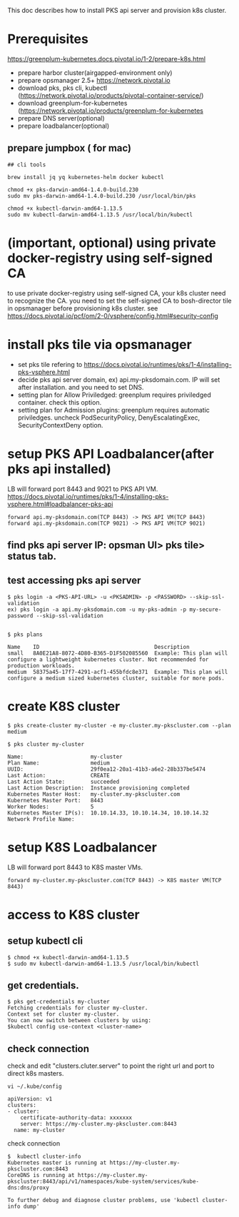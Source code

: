 
This doc describes how to install PKS api server and provision k8s cluster.

# Prerequisites
https://greenplum-kubernetes.docs.pivotal.io/1-2/prepare-k8s.html
- prepare harbor cluster(airgapped-environment only)
- prepare opsmanager 2.5+ https://network.pivotal.io
- download pks, pks cli, kubectl (https://network.pivotal.io/products/pivotal-container-service/)
- download greenplum-for-kubernetes (https://network.pivotal.io/products/greenplum-for-kubernetes
- prepare DNS server(optional)
- prepare loadbalancer(optional)

## prepare jumpbox ( for mac)

```
## cli tools

brew install jq yq kubernetes-helm docker kubectl

chmod +x pks-darwin-amd64-1.4.0-build.230
sudo mv pks-darwin-amd64-1.4.0-build.230 /usr/local/bin/pks

chmod +x kubectl-darwin-amd64-1.13.5
sudo mv kubectl-darwin-amd64-1.13.5 /usr/local/bin/kubectl
```

# (important, optional) using private docker-registry using self-signed CA
to use private docker-registry using self-signed CA, your k8s cluster need to recognize the CA.
you need to set the self-signed CA to bosh-director tile in opsmanager before provisioning k8s cluster. see https://docs.pivotal.io/pcf/om/2-0/vsphere/config.html#security-config


# install pks tile via opsmanager
- set pks tile refering to https://docs.pivotal.io/runtimes/pks/1-4/installing-pks-vsphere.html
- decide pks api server domain, ex) api.my-pksdomain.com. IP will set after installation. and you need to set DNS. 
- setting plan for Allow Priviledged:  greenplum requires priviledged container. check this option.
- setting plan for Admission plugins:  greenplum requires automatic priviledges. uncheck PodSecurityPolicy, DenyEscalatingExec, SecurityContextDeny option.

# setup PKS API Loadbalancer(after pks api installed)
LB will forward port 8443 and 9021 to PKS API VM. https://docs.pivotal.io/runtimes/pks/1-4/installing-pks-vsphere.html#loadbalancer-pks-api
```
forward api.my-pksdomain.com(TCP 8443) -> PKS API VM(TCP 8443)
forward api.my-pksdomain.com(TCP 9021) -> PKS API VM(TCP 9021)
```
## find pks api server IP: opsman UI> pks tile> status tab.

## test accessing pks api server
```
$ pks login -a <PKS-API-URL> -u <PKSADMIN> -p <PASSWORD> --skip-ssl-validation
ex) pks login -a api.my-pksdomain.com -u my-pks-admin -p my-secure-password --skip-ssl-validation


$ pks plans

Name    ID                                    Description
small   8A0E21A8-8072-4D80-B365-D1F502085560  Example: This plan will configure a lightweight kubernetes cluster. Not recommended for production workloads.
medium  58375a45-17f7-4291-acf1-455bfdc8e371  Example: This plan will configure a medium sized kubernetes cluster, suitable for more pods.

```

# create K8S cluster

```
$ pks create-cluster my-cluster -e my-cluster.my-pkscluster.com --plan medium

$ pks cluster my-cluster

Name:                     my-cluster
Plan Name:                medium
UUID:                     29f0ea12-20a1-41b3-a6e2-28b337be5474
Last Action:              CREATE
Last Action State:        succeeded
Last Action Description:  Instance provisioning completed
Kubernetes Master Host:   my-cluster.my-pkscluster.com
Kubernetes Master Port:   8443
Worker Nodes:             5
Kubernetes Master IP(s):  10.10.14.33, 10.10.14.34, 10.10.14.32
Network Profile Name:

```

# setup K8S Loadbalancer
LB will forward port 8443 to K8S master VMs. 
```
forward my-cluster.my-pkscluster.com(TCP 8443) -> K8S master VM(TCP 8443)

```

# access to K8S cluster


## setup kubectl cli
```
$ chmod +x kubectl-darwin-amd64-1.13.5
$ sudo mv kubectl-darwin-amd64-1.13.5 /usr/local/bin/kubectl
```

## get credentials.
```
$ pks get-credentials my-cluster
Fetching credentials for cluster my-cluster.
Context set for cluster my-cluster.
You can now switch between clusters by using:
$kubectl config use-context <cluster-name>
```


## check connection

check and edit "clusters.cluter.server" to point the right url and port to direct k8s masters.

```
vi ~/.kube/config

apiVersion: v1
clusters:
- cluster:
    certificate-authority-data: xxxxxxx
    server: https://my-cluster.my-pkscluster.com:8443
  name: my-cluster

```

check connection
```
$  kubectl cluster-info
Kubernetes master is running at https://my-cluster.my-pkscluster.com:8443
CoreDNS is running at https://my-cluster.my-pkscluster:8443/api/v1/namespaces/kube-system/services/kube-dns:dns/proxy

To further debug and diagnose cluster problems, use 'kubectl cluster-info dump'

```